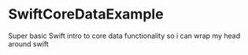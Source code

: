 SwiftCoreDataExample
====================

Super basic Swift intro to core data functionality so i can wrap my head around swift
